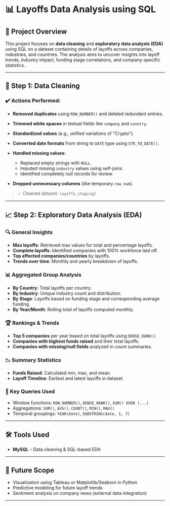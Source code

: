 # 📊 Layoffs Data Analysis using SQL

## 📝 Project Overview

This project focuses on **data cleaning** and **exploratory data analysis (EDA)** using SQL on a dataset containing details of layoffs across companies, industries, and countries. The analysis aims to uncover insights into layoff trends, industry impact, funding stage correlations, and company-specific statistics.

---

## 🧹 Step 1: Data Cleaning

### ✔️ Actions Performed:

* **Removed duplicates** using `ROW_NUMBER()` and deleted redundant entries.
* **Trimmed white spaces** in textual fields like `company` and `country`.
* **Standardized values** (e.g., unified variations of "Crypto").
* **Converted date formats** from string to `DATE` type using `STR_TO_DATE()`.
* **Handled missing values:**

  * Replaced empty strings with `NULL`.
  * Imputed missing `industry` values using self-joins.
  * Identified completely null records for review.
* **Dropped unnecessary columns** (like temporary `row_num`).

> ✅ Cleaned dataset: `layoffs_staging2`

---

## 📈 Step 2: Exploratory Data Analysis (EDA)

### 🔍 General Insights

* **Max layoffs**: Retrieved max values for total and percentage layoffs.
* **Complete layoffs**: Identified companies with 100% workforce laid off.
* **Top affected companies/countries** by layoffs.
* **Trends over time**: Monthly and yearly breakdown of layoffs.

### 📊 Aggregated Group Analysis

* **By Country**: Total layoffs per country.
* **By Industry**: Unique industry count and distribution.
* **By Stage**: Layoffs based on funding stage and corresponding average funding.
* **By Year/Month**: Rolling total of layoffs computed monthly.

### 🏆 Rankings & Trends

* **Top 5 companies** per year based on total layoffs using `DENSE_RANK()`.
* **Companies with highest funds raised** and their total layoffs.
* **Companies with missing/null fields** analyzed in count summaries.

### 📉 Summary Statistics

* **Funds Raised**: Calculated min, max, and mean.
* **Layoff Timeline**: Earliest and latest layoffs in dataset.

### 📌 Key Queries Used

* Window functions: `ROW_NUMBER()`, `DENSE_RANK()`, `SUM() OVER (...)`
* Aggregations: `SUM()`, `AVG()`, `COUNT()`, `MIN()`, `MAX()`
* Temporal groupings: `YEAR(date)`, `SUBSTRING(date, 1, 7)`

---



## 🛠️ Tools Used

* **MySQL** – Data cleaning & SQL-based EDA


---

## 📌 Future Scope

* Visualization using Tableau or Matplotlib/Seaborn in Python
* Predictive modeling for future layoff trends
* Sentiment analysis on company news (external data integration)

---
